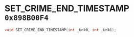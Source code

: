 # SET_CRIME_END_TIMESTAMP `0x898B00F4`

```cpp
void SET_CRIME_END_TIMESTAMP(int _Unk0, int _Unk1);
```